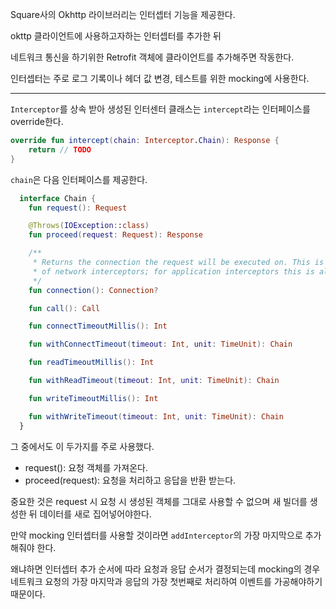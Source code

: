 Square사의 Okhttp 라이브러리는 인터셉터 기능을 제공한다.

okttp 클라이언트에 사용하고자하는 인터셉터를 추가한 뒤 

네트워크 통신을 하기위한 Retrofit 객체에 클라이언트를 추가해주면 작동한다.

인터셉터는 주로 로그 기록이나 헤더 값 변경, 테스트를 위한 mocking에 사용한다.

---

`Interceptor`를 상속 받아 생성된 인터센터 클래스는 `intercept`라는 인터페이스를 override한다.

```kotlin
override fun intercept(chain: Interceptor.Chain): Response {
    return // TODO
}
```

`chain`은 다음 인터페이스를 제공한다.

```kotlin
  interface Chain {
    fun request(): Request

    @Throws(IOException::class)
    fun proceed(request: Request): Response

    /**
     * Returns the connection the request will be executed on. This is only available in the chains
     * of network interceptors; for application interceptors this is always null.
     */
    fun connection(): Connection?

    fun call(): Call

    fun connectTimeoutMillis(): Int

    fun withConnectTimeout(timeout: Int, unit: TimeUnit): Chain

    fun readTimeoutMillis(): Int

    fun withReadTimeout(timeout: Int, unit: TimeUnit): Chain

    fun writeTimeoutMillis(): Int

    fun withWriteTimeout(timeout: Int, unit: TimeUnit): Chain
  }
```

그 중에서도 이 두가지를 주로 사용했다.

- request(): 요청 객체를 가져온다.
- proceed(request): 요청을 처리하고 응답을 반환 받는다.

중요한 것은 request 시 요청 시 생성된 객체를 그대로 사용할 수 없으며 새 빌더를 생성한 뒤 데이터를 새로 집어넣어야한다.

만약 mocking 인터셉터를 사용할 것이라면 `addInterceptor`의 가장 마지막으로 추가해줘야 한다.

왜냐하면 인터셉터 추가 순서에 따라 요청과 응답 순서가 결정되는데 mocking의 경우 네트워크 요청의 가장 마지막과 응답의 가장 첫번째로 처리하여 이벤트를 가공해야하기 때문이다.


